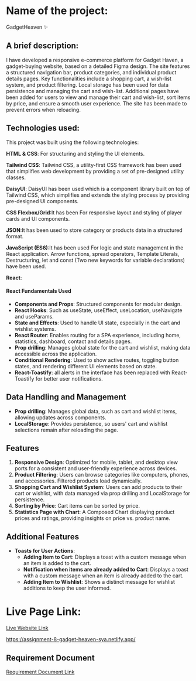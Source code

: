 # Name of the project: 
GadgetHeaven ✨


## A brief description:
I have developed a responsive e-commerce platform for Gadget Haven, a gadget-buying website, based on a detailed Figma design. The site features a structured navigation bar, product categories, and individual product details pages. Key functionalities include a shopping cart, a wish-list system, and product filtering. Local storage has been used for data persistence and managing the cart and wish-list. Additional pages have been added for users to view and manage their cart and wish-list, sort items by price, and ensure a smooth user experience. The site has been made to prevent errors when reloading.


## Technologies used:
This project was built using the following technologies:

**HTML & CSS**: For structuring and styling the UI elements.

**Tailwind CSS**: Tailwind CSS, a utility-first CSS framework has been used that simplifies web development by providing a set of pre-designed utility classes.

**DaisyUI**: DaisyUI has been used which is a component library built on top of Tailwind CSS, which simplifies and extends the styling process by providing pre-designed UI components. 

**CSS Flexbox/Grid**:It has been For responsive layout and styling of player cards and UI components.

**JSON**:It has been used to store category or products data in a structured format.

**JavaScript (ES6)**:It has been used For logic and state management in the React application. Arrow functions, spread operators, Template Literals, Destructuring, let and const (Two new keywords for variable declarations) have been used.

**React**: 

   #### React Fundamentals Used

- **Components and Props**: Structured components for modular design.
- **React Hooks**: Such as useState, useEffect, useLocation, useNavigate and useParams.
- **State and Effects**: Used to handle UI state, especially in the cart and wishlist systems.
- **React Router**: Enables routing for a SPA experience, including home, statistics, dashboard, contact  and details pages.
- **Prop drilling**: Manages global state for the cart and wishlist, making data accessible across the application.
- **Conditional Rendering**: Used to show active routes, toggling button states, and rendering different UI elements based on state.
- **React-Toastify**: all alerts in the interface has been replaced with React-Toastify for better user notifications.


## Data Handling and Management

- **Prop drilling**: Manages global data, such as cart and wishlist items, allowing updates across components.
- **LocalStorage**: Provides persistence, so users' cart and wishlist selections remain after reloading the page.

## Features

1. **Responsive Design**: Optimized for mobile, tablet, and desktop view ports for a consistent and user-friendly experience across devices.
2. **Product Filtering**: Users can browse categories like computers, phones, and accessories. Filtered products load dynamically.
3. **Shopping Cart and Wishlist System**: Users can add products to their cart or wishlist, with data managed via prop drilling and LocalStorage for persistence.
4. **Sorting by Price**: Cart items can be sorted by price.
5. **Statistics Page with Chart**: A Composed Chart displaying product prices and ratings, providing insights on price vs. product name.

## Additional Features

- **Toasts for User Actions**:  
   - **Adding Item to Cart**: Displays a toast with a custom message when an item is added to the cart.
   - **Notification when items are already added to Cart**: Displays a toast with a custom message when an item is already added to the cart.
   - **Adding Item to Wishlist**: Shows a distinct message for wishlist additions to keep the user informed.

# Live Page Link: 
[Live Website Link](https://assignment-8-gadget-heaven-sya.netlify.app/)

https://assignment-8-gadget-heaven-sya.netlify.app/

## Requirement Document

[Requirement Document Link](https://github.com/programming-hero-web-course-4/b10a8-gadget-heaven-SultanaYeasmin/blob/main/Batch-10_Assignment-08.pdf)

